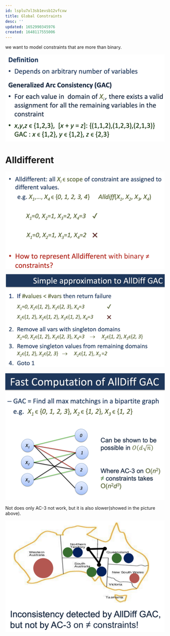 ```yaml
---
id: lsplu7xl3sb1evsb12vfcxw
title: Global Constraints
desc: ''
updated: 1652990345976
created: 1648117555006
---
```

we want to model constraints that are more than binary.

![](./assets/images/2022-03-24-11-26-21.png)

# Alldifferent
![](./assets/images/2022-03-24-11-30-08.png)

![](./assets/images/2022-03-24-11-37-08.png)

![](./assets/images/2022-03-24-11-37-50.png)

Not does only AC-3 not work, but it is also slower(showed in the picture above).

![](./assets/images/2022-03-24-11-39-00.png)
